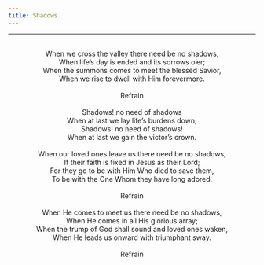 ```yaml
---
title: Shadows
---
```


---
<center>
<br/>
When we cross the valley there need be no shadows,<br/>
When life’s day is ended and its sorrows o’er;<br/>
When the summons comes to meet the blessèd Savior,<br/>
When we rise to dwell with Him forevermore.<br/>
<br/>
Refrain<br/>
<br/>
Shadows! no need of shadows<br/>
When at last we lay life’s burdens down;<br/>
Shadows! no need of shadows!<br/>
When at last we gain the victor’s crown.<br/>
<br/>
When our loved ones leave us there need be no shadows,<br/>
If their faith is fixed in Jesus as their Lord;<br/>
For they go to be with Him Who died to save them,<br/>
To be with the One Whom they have long adored.<br/>
<br/>
Refrain<br/>
<br/>
When He comes to meet us there need be no shadows,<br/>
When He comes in all His glorious array;<br/>
When the trump of God shall sound and loved ones waken,<br/>
When He leads us onward with triumphant sway.<br/>
<br/>
Refrain<br/>

</center>